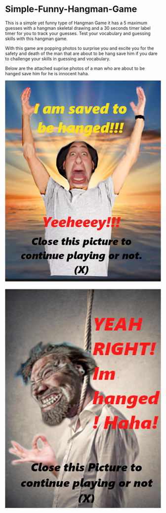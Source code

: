# Simple-Funny-Hangman-Game

This is  a simple yet funny type of Hangman Game it has a 5 maximum guesses with a hangman skeletal drawing and a 30 seconds timer label timer for you to track your
guesses. Test your vocabulary and guessing skills with this hangman game.

With this game are popping photos to surprise you and excite you for the safety and death of the man that are about to be hang save him if you dare to challenge your 
skills in guessing and vocabulary.

Below are the attached suprise photos of a man who are about to be hanged save him for he is innocent haha.

![](https://github.com/m8ksGH/Simple-Funny-Hangman-Game/blob/master/hmW.png)   ![](https://github.com/m8ksGH/Simple-Funny-Hangman-Game/blob/master/hmL.png)
